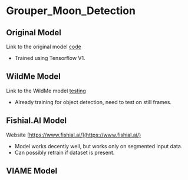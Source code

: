 # Grouper_Moon_Detection

## Original Model
Link to the original model [code](https://github.com/vpabba03/Grouper_Moon_Detection/tree/main/original_model)
- Trained using Tensorflow V1.

## WildMe Model
Link to the WildMe model [testing](https://github.com/vpabba03/Grouper_Moon_Detection/tree/main/wildme_model)
- Already training for object detection, need to test on still frames.

## Fishial.AI Model
Website [https://www.fishial.ai/](https://www.fishial.ai/)
- Model works decently well, but works only on segmented input data.
- Can possibly retrain if dataset is present.

## VIAME Model
